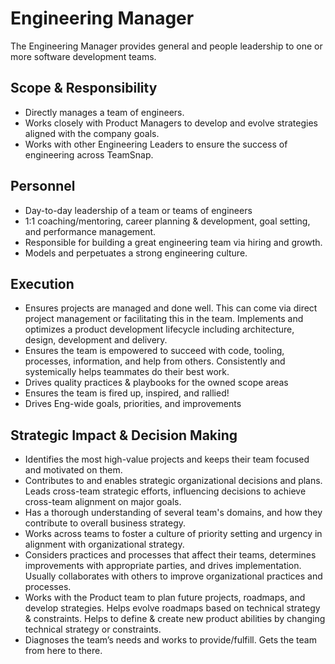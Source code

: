 # Engineering Manager
 
The Engineering Manager provides general and people leadership to one or more software development teams. 

## Scope & Responsibility
 * Directly manages a team of engineers.
 * Works closely with Product Managers to develop and evolve strategies aligned with the company goals.
 * Works with other Engineering Leaders to ensure the success of engineering across TeamSnap.

## Personnel
 * Day-to-day leadership of a team or teams of engineers
 * 1:1 coaching/mentoring, career planning & development, goal setting, and performance management.
 * Responsible for building a great engineering team via hiring and growth.
 * Models and perpetuates a strong engineering culture.

## Execution
 * Ensures projects are managed and done well.  This can come via direct project management or facilitating this in the team.  Implements and optimizes a product development lifecycle including architecture, design, development and delivery.
 * Ensures the team is empowered to succeed with code, tooling, processes, information, and help from others. Consistently and systemically helps teammates do their best work.
 * Drives quality practices & playbooks for the owned scope areas
 * Ensures the team is fired up, inspired, and rallied!
 * Drives Eng-wide goals, priorities, and improvements

## Strategic Impact & Decision Making
 * Identifies the most high-value projects and keeps their team focused and motivated on them. 
 * Contributes to and enables strategic organizational decisions and plans. Leads cross-team strategic efforts, influencing decisions to achieve cross-team alignment on major goals.
 * Has a thorough understanding of several team's domains, and how they contribute to overall business strategy.
 * Works across teams to foster a culture of priority setting and urgency in alignment with organizational strategy.
 * Considers practices and processes that affect their teams, determines improvements with appropriate parties, and drives implementation. Usually collaborates with others to improve organizational practices and processes.
 * Works with the Product team to plan future projects, roadmaps, and develop strategies. Helps evolve roadmaps based on technical strategy & constraints. Helps to define & create new product abilities by changing technical strategy or constraints.
 * Diagnoses the team’s needs and works to provide/fulfill.  Gets the team from here to there.
